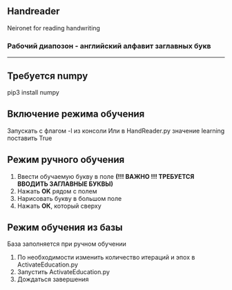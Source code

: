 ## Handreader
Neironet for reading handwriting

### Рабочий диапозон - английский алфавит заглавных букв

--------------

## Требуется numpy
pip3 install numpy

## Включение режима обучения
Запускать с флагом -l из консоли 
Или в HandReader.py значение learning поставить True

## Режим ручного обучения
1. Ввести обучаемую букву в поле  **(!!! ВАЖНО !!! ТРЕБУЕТСЯ ВВОДИТЬ ЗАГЛАВНЫЕ БУКВЫ)**
2. Нажать **OK** рядом с полем
3. Нарисовать букву в большом поле
4. Нажать **ОК**, который сверху

## Режим обучения из базы
База заполняется при ручном обучении
1. По необходимости изменить количество итераций и эпох в ActivateEducation.py
2. Запустить ActivateEducation.py 
3. Дождаться завершения
